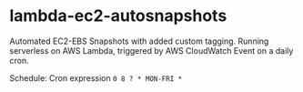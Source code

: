 # lambda-ec2-autosnapshots
Automated EC2-EBS Snapshots with added custom tagging. Running serverless on AWS Lambda, triggered by AWS CloudWatch Event on a daily cron.

Schedule: Cron expression `0 8 ? * MON-FRI *`
